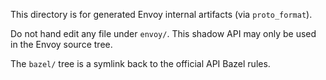 This directory is for generated Envoy internal artifacts (via `proto_format`).

Do not hand edit any file under `envoy/`. This shadow API may only be used in
the Envoy source tree.

The `bazel/` tree is a symlink back to the official API Bazel rules.
